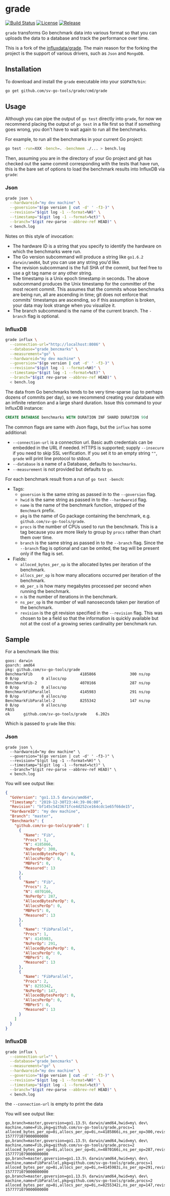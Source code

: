 # grade
[![Build Status](https://github.com/sv-go-tools/grade/workflows/Go/badge.svg)](https://github.com/sv-go-tools/grade/actions?query=branch%3Amaster+event%3Apush)
[![License](https://img.shields.io/github/license/sv-go-tools/grade.svg)](/LICENSE)
[![Release](https://img.shields.io/github/release/sv-go-tools/grade.svg)](https://github.com/sv-go-tools/grade.svg/releases/latest)


`grade` transforms Go benchmark data into various format so that you can uploads the data to a database and track the performance over time.

This is a fork of the [influxdata/grade](https://github.com/influxdata/grade). The main reason for the forking the project is the support of various drivers, such as `Json` and `MongoDB`.


## Installation

To download and install the `grade` executable into your `$GOPATH/bin`:

```sh
go get github.com/sv-go-tools/grade/cmd/grade
```

## Usage

Although you can pipe the output of `go test` directly into `grade`,
for now we recommend placing the output of `go test` in a file first so that if something goes wrong,
you don't have to wait again to run all the benchmarks.

For example, to run all the benchmarks in your current Go project:

```sh
go test -run=XXX -bench=. -benchmem ./... > bench.log
```

Then, assuming you are in the directory of your Go project and
git has checked out the same commit corresponding with the tests that have run,
this is the bare set of options to load the benchmark results into InfluxDB via `grade`:

### Json

```sh
grade json \
  --hardwareid="my dev machine" \
  --goversion="$(go version | cut -d' ' -f3-)" \
  --revision="$(git log -1 --format=%H)" \
  --timestamp="$(git log -1 --format=%ct)" \
  --branch="$(git rev-parse --abbrev-ref HEAD)" \
  < bench.log
```

Notes on this style of invocation:

* The hardware ID is a string that you specify to identify the hardware on which the benchmarks were run.
* The Go version subcommand will produce a string like `go1.6.2 darwin/amd64`, but you can use any string you'd like.
* The revision subcommand is the full SHA of the commit, but feel free to use a git tag name or any other string.
* The timestamp is a Unix epoch timestamp in seconds.
The above subcommand produces the Unix timestamp for the committer of the most recent commit.
This assumes that the commits whose benchmarks are being run, all are ascending in time;
git does not enforce that commits' timestamps are ascending, so if this assumption is broken,
your data may look strange when you visualize it.
* The branch subcommand is the name of the current branch. The `-branch` flag is optional.

### InfluxDB

```sh
grade influx \
  --connection-url="http://localhost:8086" \
  --database="grade_bencmarks" \
  --measurement="go" \
  --hardwareid="my dev machine" \
  --goversion="$(go version | cut -d' ' -f3-)" \
  --revision="$(git log -1 --format=%H)" \
  --timestamp="$(git log -1 --format=%ct)" \
  --branch="$(git rev-parse --abbrev-ref HEAD)" \
  < bench.log
```

The data from Go benchmarks tends to be very time-sparse (up to perhaps dozens of commits per day),
so we recommend creating your database with an infinite retention and a large shard duration.
Issue this command to your InfluxDB instance:

```sql
CREATE DATABASE benchmarks WITH DURATION INF SHARD DURATION 90d
```

The common flags are same with Json flags, but the `influx` has some additional:

* `--connection-url` is a connection url.
Basic auth credentials can be embedded in the URL if needed.
HTTPS is supported; supply `--insecure` if you need to skip SSL verification.
If you set it to an empty string `""`, `grade` will print line protocol to stdout.
* `--database` is a name of a Database, defaults to `benchmarks`.
* `--measurement` is not provided but defaults to `go`.

For each benchmark result from a run of `go test -bench`:

* Tags:
	* `goversion` is the same string as passed in to the `--goversion` flag.
	* `hwid` is the same string as passed in to the `--hardwareid` flag.
	* `name` is the name of the benchmark function, stripped of the `Benchmark` prefix.
	* `pkg` is the name of Go package containing the benchmark, e.g. `github.com/sv-go-tools/grade`.
	* `procs` is the number of CPUs used to run the benchmark. This is a tag because you are more likely to group by `procs` rather than chart them over time.
	* `branch` is the same string as passed in to the `--branch` flag.
	Since the `--branch` flag is optional and can be omited, the tag will be present only if the flag is set.
* Fields:
	* `alloced_bytes_per_op` is the allocated bytes per iteration of the benchmark.
	* `allocs_per_op` is how many allocations occurred per iteration of the benchmark.
	* `mb_per_s` is how many megabytes processed per second when running the benchmark.
	* `n` is the number of iterations in the benchmark.
	* `ns_per_op` is the number of wall nanoseconds taken per iteration of the benchmark.
	* `revision` is the git revision specified in the `--revision` flag.
	This was chosen to be a field so that the information is quickly available but not at the cost of a growing series cardinality per benchmark run.

## Sample

For a benchmark like this:

```
goos: darwin
goarch: amd64
pkg: github.com/sv-go-tools/grade
BenchmarkFib                     4185866               300 ns/op               0 B/op          0 allocs/op
BenchmarkFib-2                   4070166               287 ns/op               0 B/op          0 allocs/op
BenchmarkFibParallel             4145983               291 ns/op               0 B/op          0 allocs/op
BenchmarkFibParallel-2           8255342               147 ns/op               0 B/op          0 allocs/op
PASS
ok      github.com/sv-go-tools/grade    6.202s
```

Which is passed to `grade` like this:

### Json

```
grade json \
  --hardwareid="my dev machine" \
  --goversion="$(go version | cut -d' ' -f3-)" \
  --revision="$(git log -1 --format=%H)" \
  --timestamp="$(git log -1 --format=%ct)" \
  --branch="$(git rev-parse --abbrev-ref HEAD)" \
  < bench.log
```

You will see output like:
```json
{
  "GoVersion": "go1.13.5 darwin/amd64",
  "Timestamp": "2019-12-30T23:44:39-06:00",
  "Revision": "bf145c5423671fce4d252ce164cdc1e65f66de15",
  "HardwareID": "my dev machine",
  "Branch": "master",
  "Benchmarks": {
    "github.com/sv-go-tools/grade": [
      {
        "Name": "Fib",
        "Procs": 1,
        "N": 4185866,
        "NsPerOp": 300,
        "AllocedBytesPerOp": 0,
        "AllocsPerOp": 0,
        "MBPerS": 0,
        "Measured": 13
      },
      {
        "Name": "Fib",
        "Procs": 2,
        "N": 4070166,
        "NsPerOp": 287,
        "AllocedBytesPerOp": 0,
        "AllocsPerOp": 0,
        "MBPerS": 0,
        "Measured": 13
      },
      {
        "Name": "FibParallel",
        "Procs": 1,
        "N": 4145983,
        "NsPerOp": 291,
        "AllocedBytesPerOp": 0,
        "AllocsPerOp": 0,
        "MBPerS": 0,
        "Measured": 13
      },
      {
        "Name": "FibParallel",
        "Procs": 2,
        "N": 8255342,
        "NsPerOp": 147,
        "AllocedBytesPerOp": 0,
        "AllocsPerOp": 0,
        "MBPerS": 0,
        "Measured": 13
      }
    ]
  }
}
```

### InfluxDB

```sh
grade influx \
  --connection-url="" \
  --database="grade_bencmarks" \
  --measurement="go" \
  --hardwareid="my dev machine" \
  --goversion="$(go version | cut -d' ' -f3-)" \
  --revision="$(git log -1 --format=%H)" \
  --timestamp="$(git log -1 --format=%ct)" \
  --branch="$(git rev-parse --abbrev-ref HEAD)" \
  < bench.log
```

the `--connection-url` is empty to print the data

You will see output like:
```
go,branch=master,goversion=go1.13.5\ darwin/amd64,hwid=my\ dev\ machine,name=Fib,pkg=github.com/sv-go-tools/grade,procs=1 alloced_bytes_per_op=0i,allocs_per_op=0i,n=4185866i,ns_per_op=300,revision="bf145c5423671fce4d252ce164cdc1e65f66de15" 1577771079000000000
go,branch=master,goversion=go1.13.5\ darwin/amd64,hwid=my\ dev\ machine,name=Fib,pkg=github.com/sv-go-tools/grade,procs=2 alloced_bytes_per_op=0i,allocs_per_op=0i,n=4070166i,ns_per_op=287,revision="bf145c5423671fce4d252ce164cdc1e65f66de15" 1577771079000000000
go,branch=master,goversion=go1.13.5\ darwin/amd64,hwid=my\ dev\ machine,name=FibParallel,pkg=github.com/sv-go-tools/grade,procs=1 alloced_bytes_per_op=0i,allocs_per_op=0i,n=4145983i,ns_per_op=291,revision="bf145c5423671fce4d252ce164cdc1e65f66de15" 1577771079000000000
go,branch=master,goversion=go1.13.5\ darwin/amd64,hwid=my\ dev\ machine,name=FibParallel,pkg=github.com/sv-go-tools/grade,procs=2 alloced_bytes_per_op=0i,allocs_per_op=0i,n=8255342i,ns_per_op=147,revision="bf145c5423671fce4d252ce164cdc1e65f66de15" 1577771079000000000
```
